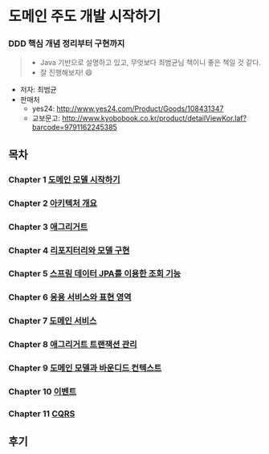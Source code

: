 # 도메인 주도 개발 시작하기

### DDD 핵심 개념 정리부터 구현까지

> * Java 기반으로 설명하고 있고, 무엇보다 최범균님 책이니 좋은 책일 것 같다. 
> * 잘 진행해보자! 😄

* 저자: 최범균
* 판매처
  * yes24: http://www.yes24.com/Product/Goods/108431347
  * 교보문고: http://www.kyobobook.co.kr/product/detailViewKor.laf?barcode=9791162245385



## 목차

### Chapter 1 [도메인 모델 시작하기](chap01)

### Chapter 2 [아키텍처 개요](chap02)

### Chapter 3 [애그리거트](chap03)

### Chapter 4 [리포지터리와 모델 구현](chap04)

### Chapter 5 [스프링 데이터 JPA를 이용한 조회 기능](chap05)

### Chapter 6 [응용 서비스와 표현 영역](chap06)

### Chapter 7 [도메인 서비스](chap07)

### Chapter 8 [애그리거트 트랜잭션 관리](chap08)

### Chapter 9 [도메인 모델과 바운디드 컨텍스트](chap09)

### Chapter 10 [이벤트](chap10)

### Chapter 11 [CQRS](chap11)





## 후기
